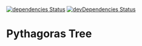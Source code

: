 [![dependencies Status](https://david-dm.org/marcobiedermann/playground/status.svg?path=fractals/pythagoras-tree)](https://david-dm.org/marcobiedermann/playground?path=fractals/pythagoras-tree) [![devDependencies Status](https://david-dm.org/marcobiedermann/playground/dev-status.svg?path=fractals/pythagoras-tree)](https://david-dm.org/marcobiedermann/playground?path=fractals/pythagoras-tree&type=dev)

# Pythagoras Tree
